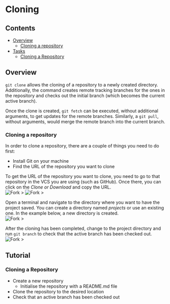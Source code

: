 <!--PROPS
{
    "estTime": 10
}
-->

# Cloning



<!--TOC_START-->
## Contents
- [Overview](#overview)
	- [Cloning a repository](#cloning-a-repository)
- [Tasks](#tasks)
	- [Cloning a Repository](#cloning-a-repository-1)

<!--TOC_END-->
## Overview
`git clone` allows the cloning of a repository to a newly created directory. Additionally, the command creates remote
tracking branches for the ones in the repository and checks out the initial branch (which becomes the current active branch).

Once the clone is created, `git fetch` can be executed, without additional arguments, to get updates for the remote 
branches. Similarly, a `git pull`, without arguments, would merge the remote branch into the current branch.

### Cloning a repository
In order to clone a repository, there are a couple of things you need to do first:
* Install Git on your machine
* Find the URL of the repository you want to clone

To get the URL of the repository you want to clone, you need to go to that repository in the VCS you are using (such as GitHub). 
Once there, you can click on the *Clone or Download* and copy the URL. </br>
![Fork >](https://imgur.com/hkzKOvt.png)
![Fork >](https://imgur.com/hOQZaFu.png)

Open a terminal and navigate to the directory where you want to have the project saved. You can create a directory named
*projects* or use an existing one. In the example below, a new directory is created. </br>
![Fork >](https://imgur.com/3b4KMCR.png)

After the cloning has been completed, change to the project directory and run `git branch` to check that the active branch has been 
checked out. </br>
![Fork >](https://imgur.com/UEAW1EN.png)

## Tutorial

### Cloning a Repository

* Create a new repository
    * Initialise the repository with a README.md file
* Clone the repository to the desired location
* Check that an active branch has been checked out
